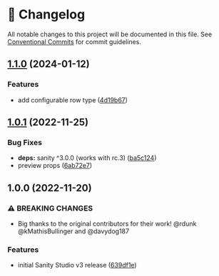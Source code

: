 <!-- markdownlint-disable --><!-- textlint-disable -->

# 📓 Changelog

All notable changes to this project will be documented in this file. See
[Conventional Commits](https://conventionalcommits.org) for commit guidelines.

## [1.1.0](https://github.com/sanity-io/table/compare/v1.0.1...v1.1.0) (2024-01-12)

### Features

- add configurable row type ([4d19b67](https://github.com/sanity-io/table/commit/4d19b67197a8507aeb6125020020d7467286c7bb))

## [1.0.1](https://github.com/sanity-io/table/compare/v1.0.0...v1.0.1) (2022-11-25)

### Bug Fixes

- **deps:** sanity ^3.0.0 (works with rc.3) ([ba5c124](https://github.com/sanity-io/table/commit/ba5c124daa0dafe66b2755e861ecb91ec3c1a705))
- preview props ([6ab72e7](https://github.com/sanity-io/table/commit/6ab72e76c400d9c1a5c6e073df79bb34e25b1990))

## 1.0.0 (2022-11-20)

### ⚠ BREAKING CHANGES

- Big thanks to the original contributors for their work!
  @rdunk @kMathisBullinger and @davydog187

### Features

- initial Sanity Studio v3 release ([639df1e](https://github.com/sanity-io/table/commit/639df1ee074d6e7b46291c66f49382ee20da62d3))
